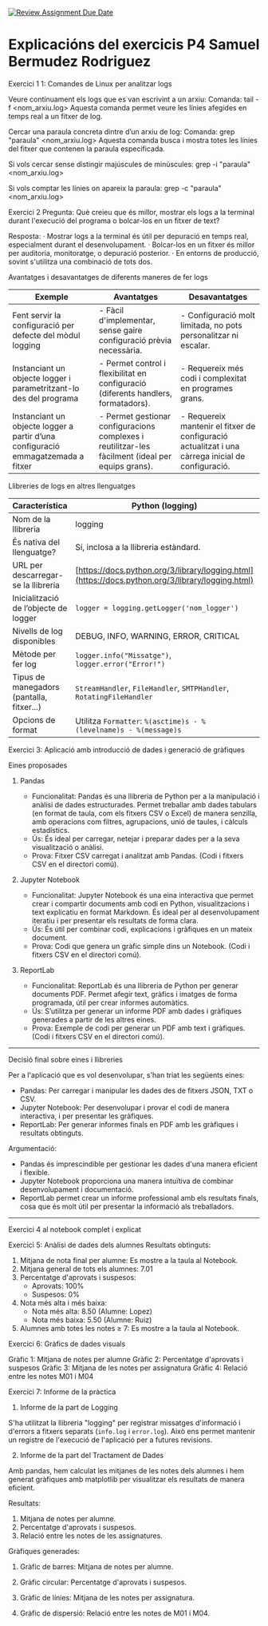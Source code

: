 [![Review Assignment Due Date](https://classroom.github.com/assets/deadline-readme-button-22041afd0340ce965d47ae6ef1cefeee28c7c493a6346c4f15d667ab976d596c.svg)](https://classroom.github.com/a/ULiw8LbN)
# Explicacións del exercicis P4 Samuel Bermudez Rodriguez

Exercici 1
1: Comandes de Linux per analitzar logs

Veure contínuament els logs que es van escrivint a un arxiu:
    Comanda: tail -f <nom_arxiu.log>
Aquesta comanda permet veure les línies afegides en temps real a un fitxer de log.

Cercar una paraula concreta dintre d’un arxiu de log:
    Comanda: grep "paraula" <nom_arxiu.log>
Aquesta comanda busca i mostra totes les línies del fitxer que contenen la paraula especificada.

Si vols cercar sense distingir majúscules de minúscules:
    grep -i "paraula" <nom_arxiu.log>

Si vols comptar les línies on apareix la paraula:
    grep -c "paraula" <nom_arxiu.log>

Exercici 2
Pregunta:
Què creieu que és millor, mostrar els logs a la terminal durant l'execució del programa o bolcar-los en un fitxer de text?

Resposta:
· Mostrar logs a la terminal és útil per depuració en temps real, especialment durant el desenvolupament.
· Bolcar-los en un fitxer és millor per auditoria, monitoratge, o depuració posterior.
· En entorns de producció, sovint s'utilitza una combinació de tots dos.

 Avantatges i desavantatges de diferents maneres de fer logs

| Exemple                                                                         | Avantatges                                                                                             | Desavantatges                                                                                         |
|---------------------------------------------------------------------------------|--------------------------------------------------------------------------------------------------------|-------------------------------------------------------------------------------------------------------|
| Fent servir la configuració per defecte del mòdul logging                       | - Fàcil d'implementar, sense gaire configuració prèvia necessària.                                     | - Configuració molt limitada, no pots personalitzar ni escalar.                                       |
| Instanciant un objecte logger i parametritzant-lo des del programa              | - Permet control i flexibilitat en configuració (diferents handlers, formatadors).                     | - Requereix més codi i complexitat en programes grans.                                                |
| Instanciant un objecte logger a partir d’una configuració emmagatzemada a fitxer| - Permet gestionar configuracions complexes i reutilitzar-les fàcilment (ideal per equips grans).      | - Requereix mantenir el fitxer de configuració actualitzat i una càrrega inicial de configuració.     |


Llibreries de logs en altres llenguatges

| Característica                             | Python (logging)                                                                                 | Java (Log4j)                                                                   |
|--------------------------------------------|--------------------------------------------------------------------------------------------------|--------------------------------------------------------------------------------|
| Nom de la llibreria                        | logging                                                                                          | Log4j                                                                          |
| És nativa del llenguatge?                  | Sí, inclosa a la llibreria estàndard.                                                            | No, s'ha d'importar com una dependència externa.                               |
| URL per descarregar-se la llibreria        | [https://docs.python.org/3/library/logging.html](https://docs.python.org/3/library/logging.html) | [https://logging.apache.org/log4j/2.x/](https://logging.apache.org/log4j/2.x/) |
| Inicialització de l’objecte de logger      | `logger = logging.getLogger('nom_logger')`                                                       | Declaració en el codi o configuració al fitxer `log4j2.xml`                    |
| Nivells de log disponibles                 | DEBUG, INFO, WARNING, ERROR, CRITICAL                                                            | TRACE, DEBUG, INFO, WARN, ERROR, FATAL                                         |
| Mètode per fer log                         | `logger.info("Missatge")`, `logger.error("Error!")`                                              | `logger.info("Missatge");`, `logger.error("Error!");`                          |
| Tipus de manegadors (pantalla, fitxer...)  | `StreamHandler`, `FileHandler`, `SMTPHandler`, `RotatingFileHandler`                             | `ConsoleAppender`, `FileAppender`, `RollingFileAppender`, `SocketAppender`     |
| Opcions de format                          | Utilitza `Formatter`: `%(asctime)s - %(levelname)s - %(message)s`                                | Es defineixen a `PatternLayout` (per ex., `%d{ISO8601} %p - %m%n`)             |


Exercici 3: Aplicació amb introducció de dades i generació de gràfiques

Eines proposades

1. Pandas
   - Funcionalitat: 
     Pandas és una llibreria de Python per a la manipulació i anàlisi de dades estructurades. Permet treballar amb dades tabulars (en format de taula, com els fitxers CSV o Excel) de manera senzilla, amb operacions com filtres, agrupacions, unió de taules, i càlculs estadístics.
   - Ús: 
     És ideal per carregar, netejar i preparar dades per a la seva visualització o anàlisi.
   - Prova:
     Fitxer CSV carregat i analitzat amb Pandas. (Codi i fitxers CSV en el directori comú).

2. Jupyter Notebook
   - Funcionalitat:
     Jupyter Notebook és una eina interactiva que permet crear i compartir documents amb codi en Python, visualitzacions i text explicatiu en format Markdown. És ideal per al desenvolupament iteratiu i per presentar els resultats de forma clara.
   - Ús: 
     És útil per combinar codi, explicacions i gràfiques en un mateix document.
   - Prova:
     Codi que genera un gràfic simple dins un Notebook. (Codi i fitxers CSV en el directori comú).

3. ReportLab
   - Funcionalitat:
     ReportLab és una llibreria de Python per generar documents PDF. Permet afegir text, gràfics i imatges de forma programada, útil per crear informes automàtics.
   - Ús:
     S’utilitza per generar un informe PDF amb dades i gràfiques generades a partir de les altres eines.
   - Prova:
     Exemple de codi per generar un PDF amb text i gràfiques. (Codi i fitxers CSV en el directori comú).

---

Decisió final sobre eines i llibreries

Per a l'aplicació que es vol desenvolupar, s'han triat les següents eines:
- Pandas: Per carregar i manipular les dades des de fitxers JSON, TXT o CSV.
- Jupyter Notebook: Per desenvolupar i provar el codi de manera interactiva, i per presentar les gràfiques.
- ReportLab: Per generar informes finals en PDF amb les gràfiques i resultats obtinguts.

Argumentació:
- Pandas és imprescindible per gestionar les dades d'una manera eficient i flexible.
- Jupyter Notebook proporciona una manera intuïtiva de combinar desenvolupament i documentació.
- ReportLab permet crear un informe professional amb els resultats finals, cosa que és molt útil per presentar la informació als treballadors.

---

Exercici 4 al notebook complet i explicat

Exercici 5: 
Anàlisi de dades dels alumnes
Resultats obtinguts:
1. Mitjana de nota final per alumne: Es mostre a la taula al Notebook.
2. Mitjana general de tots els alumnes: 7.01
3. Percentatge d'aprovats i suspesos: 
   - Aprovats: 100%
   - Suspesos: 0%
4. Nota més alta i més baixa:
   - Nota més alta: 8.50 (Alumne: Lopez)
   - Nota més baixa: 5.50 (Alumne: Ruiz)
5. Alumnes amb totes les notes ≥ 7: Es mostre a la taula al Notebook.

Exercici 6: Gràfics de dades visuals

Gràfic 1: Mitjana de notes per alumne
Gràfic 2: Percentatge d'aprovats i suspesos
Gràfic 3: Mitjana de les notes per assignatura
Gràfic 4: Relació entre les notes M01 i M04

Exercici 7: Informe de la pràctica

1. Informe de la part de Logging

S'ha utilitzat la llibreria "logging" per registrar missatges d'informació i d'errors a fitxers separats (`info.log` i `error.log`). Això ens permet mantenir un registre de l'execució de l'aplicació per a futures revisions.

2. Informe de la part del Tractament de Dades

Amb pandas, hem calculat les mitjanes de les notes dels alumnes i hem generat gràfiques amb matplotlib per visualitzar els resultats de manera eficient.

Resultats:
1. Mitjana de notes per alumne.
2. Percentatge d'aprovats i suspesos.
3. Relació entre les notes de les assignatures.

Gràfiques generades:

1. Gràfic de barres: Mitjana de notes per alumne.

2. Gràfic circular: Percentatge d'aprovats i suspesos.

3. Gràfic de línies: Mitjana de les notes per assignatura.

4. Gràfic de dispersió: Relació entre les notes de M01 i M04.
